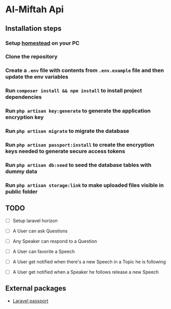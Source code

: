 # Al-Miftah Api

## Installation steps
### Setup [homestead](https://laravel.com/docs/5.8/homestead) on your PC
### Clone the repository
### Create a `.env` file with contents from `.env.example` file and then update the env variables
### Run `composer install && npm install` to install project dependencies
### Run `php artisan key:generate` to generate the application encryption key
### Run `php artisan migrate` to migrate the database
### Run `php artisan passport:install` to create the encryption keys needed to generate secure access tokens
### Run `php artisan db:seed` to seed the database tables with dummy data
### Run `php artisan storage:link` to make uploaded files visible in public folder



## TODO
- [ ] Setup laravel horizon
- [ ] A User can ask Questions
- [ ] Any Speaker can respond to a Question
- [ ] A User can favorite a Speech
- [ ] A User get notified when there's a new Speech in a Topic he is following
- [ ] A User get notified when a Speaker he follows release a new Speech


## External packages
- [Laravel passport](https://github.com/laravel/passport)
